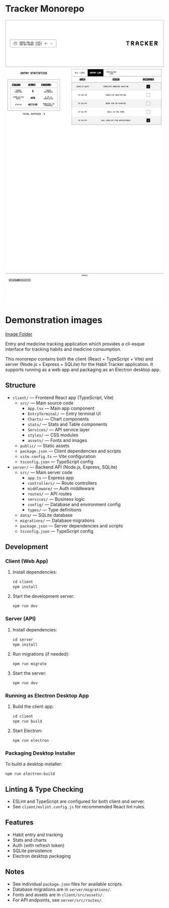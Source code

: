 # Tracker Monorepo

![Demo Image](./images/05-entry-log-tab.png)

# Demonstration images

[Image Folder](./images)

Entry and medicine tracking application which provides a cli-esque interface for tracking habits and medicine
consumption.

This monorepo contains both the client (React + TypeScript + Vite) and server (Node.js + Express + SQLite) for the Habit
Tracker application. It supports running as a web app and packaging as an Electron desktop app.

## Structure

- `client/` — Frontend React app (TypeScript, Vite)
    - `src/` — Main source code
        - `App.tsx` — Main app component
        - `EntryTerminal/` — Entry terminal UI
        - `Charts/` — Chart components
        - `stats/` — Stats and Table components
        - `Services/` — API service layer
        - `styles/` — CSS modules
        - `assets/` — Fonts and images
    - `public/` — Static assets
    - `package.json` — Client dependencies and scripts
    - `vite.config.ts` — Vite configuration
    - `tsconfig.json` — TypeScript config
- `server/` — Backend API (Node.js, Express, SQLite)
    - `src/` — Main server code
        - `app.ts` — Express app
        - `controllers/` — Route controllers
        - `middleware/` — Auth middleware
        - `routes/` — API routes
        - `services/` — Business logic
        - `config/` — Database and environment config
        - `types/` — Type definitions
    - `data/` — SQLite database
    - `migrations/` — Database migrations
    - `package.json` — Server dependencies and scripts
    - `tsconfig.json` — TypeScript config

## Development

### Client (Web App)

1. Install dependencies:
   ```
   cd client
   npm install
   ```
2. Start the development server:
   ```
   npm run dev
   ```

### Server (API)

1. Install dependencies:
   ```
   cd server
   npm install
   ```
2. Run migrations (if needed):
   ```
   npm run migrate
   ```
3. Start the server:
   ```
   npm run dev
   ```

### Running as Electron Desktop App

1. Build the client app:
   ```
   cd client
   npm run build
   ```
2. Start Electron:
   ```
   npm run electron
   ```

### Packaging Desktop Installer

To build a desktop installer:

```
npm run electron-build
```

## Linting & Type Checking

- ESLint and TypeScript are configured for both client and server.
- See `client/eslint.config.js` for recommended React lint rules.

## Features

- Habit entry and tracking
- Stats and charts
- Auth (with refresh token)
- SQLite persistence
- Electron desktop packaging

## Notes

- See individual `package.json` files for available scripts.
- Database migrations are in `server/migrations/`.
- Fonts and assets are in `client/src/assets/`.
- For API endpoints, see `server/src/routes/`.
